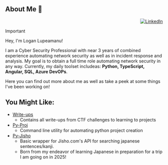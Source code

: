 ## About Me 👋

<p align="right">
  <a href="https://www.linkedin.com/in/logan-lupeamanu" title="LinkedIn"><img src="https://img.shields.io/badge/LinkedIn-blue.svg?style=for-the-badge" alt="LinkedIn"></a>
</p>

> [!IMPORTANT]
> Hey, I'm Logan Lupeamanu!
>
> I am a Cyber Security Professional with near 3 years of combined experience automating network security as well as in incident response and analysis. My goal is to obtain a full time role automating network security in any way. Currently, my daily toolset includeas: **Python, TypeScript, Angular, SQL, Azure DevOPs**.
> 
> Here you can find out more about me as well as take a peek at some things I've been working on!

## You Might Like:
- [Write-ups](https://github.com/Lupeamanu/write-ups)
  - Contains all write-ups from CTF challenges to learning to projects
- [Py-Proj](https://github.com/Lupeamanu/py-proj)
  - Command line utility for automating python project creation
- [Py-Jisho](https://github.com/Lupeamanu/pysho)
  - Basic wrapper for Jisho.com's API for searching japanese sentences/kanji.
  - Born from my endeavor of learning Japanese in preparation for a trip I am going on in 2025!
